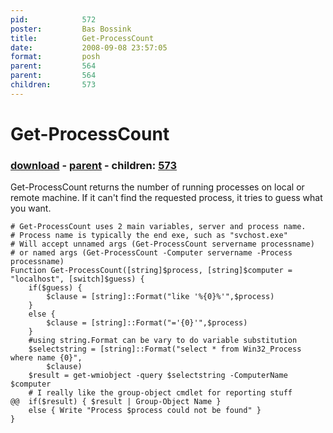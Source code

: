 ```yaml
---
pid:            572
poster:         Bas Bossink
title:          Get-ProcessCount
date:           2008-09-08 23:57:05
format:         posh
parent:         564
parent:         564
children:       573
---
```


# Get-ProcessCount

### [download](572.ps1) - [parent](564.md) - children: [573](573.md)

Get-ProcessCount returns the number of running processes on local or remote machine. If it can't find the requested process, it tries to guess what you want.

```posh
# Get-ProcessCount uses 2 main variables, server and process name.
# Process name is typically the end exe, such as "svchost.exe"
# Will accept unnamed args (Get-ProcessCount servername processname)
# or named args (Get-ProcessCount -Computer servername -Process processname)
Function Get-ProcessCount([string]$process, [string]$computer = "localhost", [switch]$guess) {
	if($guess) {
		$clause = [string]::Format("like '%{0}%'",$process)
	}
	else {
		$clause = [string]::Format("='{0}'",$process)
	}
	#using string.Format can be vary to do variable substitution
	$selectstring = [string]::Format("select * from Win32_Process where name {0}",
		$clause)
	$result = get-wmiobject -query $selectstring -ComputerName $computer
	# I really like the group-object cmdlet for reporting stuff 
@@	if($result) { $result | Group-Object Name }
	else { Write "Process $process could not be found" }
}
```
